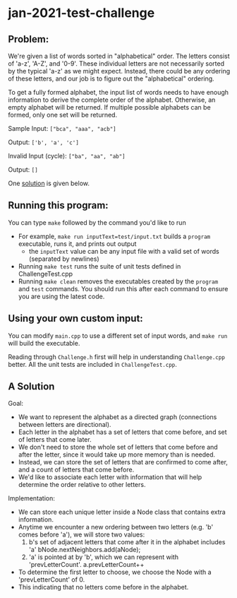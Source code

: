# jan-2021-test-challenge

## Problem:
We're given a list of words sorted in "alphabetical" order. The letters consist of 'a-z', 'A-Z', and '0-9'. These individual letters are not necessarily sorted by the typical 'a-z' as we might expect. Instead, there could be any ordering of these letters, and our job is to figure out the "alphabetical" ordering.

To get a fully formed alphabet, the input list of words needs to have enough information to derive the complete order of the alphabet. Otherwise, an empty alphabet will be returned. If multiple possible alphabets can be formed, only one set will be returned.

Sample Input:
`["bca", "aaa", "acb"]`

Output:
`['b', 'a', 'c']`

Invalid Input (cycle):
`["ba", "aa", "ab"]`

Output:
`[]`

One [solution](#a-solution) is given below.

## Running this program:
You can type `make` followed by the command you'd like to run
* For example, `make run inputText=test/input.txt` builds a `program` executable, runs it, and prints out output
    * the `inputText` value can be any input file with a valid set of words (separated by newlines) 
* Running `make test` runs the suite of unit tests defined in ChallengeTest.cpp
* Running `make clean` removes the executables created by the `program` and `test` commands. You should run this after each command to ensure you are using the latest code.

## Using your own custom input:
You can modify `main.cpp` to use a different set of input words, and `make run` will build the executable.

Reading through `Challenge.h` first will help in understanding `Challenge.cpp` better. All the unit tests are included in `ChallengeTest.cpp`.

## A Solution
Goal:
- We want to represent the alphabet as a directed graph (connections between letters are directional).
- Each letter in the alphabet has a set of letters that come before, and set of letters that come later.
- We don't need to store the whole set of letters that come before and after the letter, since it would take up more memory than is needed.
- Instead, we can store the set of letters that are confirmed to come after, and a count of letters that come before.
- We'd like to associate each letter with information that will help determine the order relative to other letters.

Implementation:
- We can store each unique letter inside a Node class that contains extra information.
- Anytime we encounter a new ordering between two letters (e.g. 'b' comes before 'a'), we will store two values:
    1) b's set of adjacent letters that come after it in the alphabet includes 'a'
        bNode.nextNeighbors.add(aNode);
    2) 'a' is pointed at by 'b', which we can represent with 'prevLetterCount'.
        a.prevLetterCount++
- To determine the first letter to choose, we choose the Node with a 'prevLetterCount' of 0.
- This indicating that no letters come before in the alphabet.
